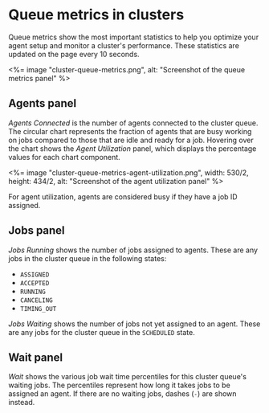 # Queue metrics in clusters

Queue metrics show the most important statistics to help you optimize your agent setup and monitor a cluster's performance. These statistics are updated on the page every 10 seconds.

<%= image "cluster-queue-metrics.png", alt: "Screenshot of the queue metrics panel" %>

## Agents panel

_Agents Connected_ is the number of agents connected to the cluster queue. The circular chart represents the fraction of agents that are busy working on jobs compared to those that are idle and ready for a job. Hovering over the chart shows the _Agent Utilization_ panel, which displays the percentage values for each chart component.

<%= image "cluster-queue-metrics-agent-utilization.png", width: 530/2, height: 434/2, alt: "Screenshot of the agent utilization panel" %>

For agent utilization, agents are considered busy if they have a job ID assigned.

## Jobs panel

_Jobs Running_ shows the number of jobs assigned to agents. These are any jobs in the cluster queue in the following states:

- `ASSIGNED`
- `ACCEPTED`
- `RUNNING`
- `CANCELING`
- `TIMING_OUT`

_Jobs Waiting_ shows the number of jobs not yet assigned to an agent. These are any jobs for the cluster queue in the `SCHEDULED` state.

## Wait panel

_Wait_ shows the various job wait time percentiles for this cluster queue's waiting jobs. The percentiles represent how long it takes jobs to be assigned an agent. If there are no waiting jobs, dashes (`-`) are shown instead.

